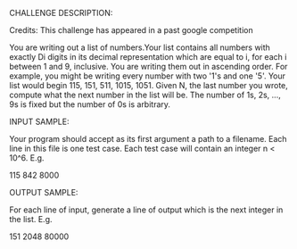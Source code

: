CHALLENGE DESCRIPTION:

Credits: This challenge has appeared in a past google competition

You are writing out a list of numbers.Your list contains all numbers with exactly Di digits in its decimal representation which are equal to i, for each i between 1 and 9, inclusive. You are writing them out in ascending order. For example, you might be writing every number with two '1's and one '5'. Your list would begin 115, 151, 511, 1015, 1051. Given N, the last number you wrote, compute what the next number in the list will be. The number of 1s, 2s, ..., 9s is fixed but the number of 0s is arbitrary.

INPUT SAMPLE:

Your program should accept as its first argument a path to a filename. Each line in this file is one test case. Each test case will contain an integer n < 10^6. E.g.

115
842
8000

OUTPUT SAMPLE:

For each line of input, generate a line of output which is the next integer in the list. E.g.

151
2048
80000
